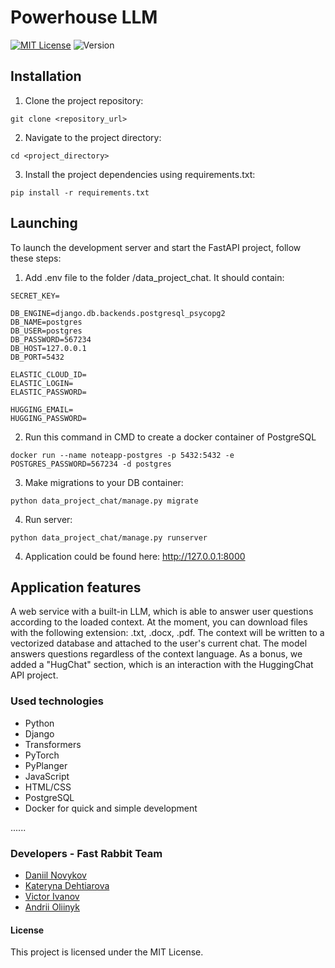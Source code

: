 # Powerhouse LLM

[![MIT License](https://img.shields.io/badge/license-MIT-green)](https://github.com/Unfeir/goit_llm/LICENSE)
![Version](https://img.shields.io/badge/version-v0.1.0-green)

## Installation
1. Clone the project repository:
```
git clone <repository_url>
```

2. Navigate to the project directory:
```
cd <project_directory>
```
3. Install the project dependencies using requirements.txt:
```
pip install -r requirements.txt

```

## Launching
To launch the development server and start the FastAPI project, follow these steps:
1. Add .env file to the folder /data_project_chat. It should contain:
```
SECRET_KEY=

DB_ENGINE=django.db.backends.postgresql_psycopg2
DB_NAME=postgres
DB_USER=postgres
DB_PASSWORD=567234
DB_HOST=127.0.0.1
DB_PORT=5432

ELASTIC_CLOUD_ID=
ELASTIC_LOGIN=
ELASTIC_PASSWORD=

HUGGING_EMAIL=
HUGGING_PASSWORD=
```
2. Run this command in CMD to create a docker container of PostgreSQL
```
docker run --name noteapp-postgres -p 5432:5432 -e POSTGRES_PASSWORD=567234 -d postgres
```
3. Make migrations to your DB container:
```
python data_project_chat/manage.py migrate
```
4. Run server:
```
python data_project_chat/manage.py runserver
```

4. Application could be found here: http://127.0.0.1:8000

## Application features

A web service with a built-in LLM, which is able to answer user questions according to the loaded context. At the moment, you can download files with the following extension: .txt, .docx, .pdf. The context will be written to a vectorized database and attached to the user's current chat. The model answers questions regardless of the context language. As a bonus, we added a "HugChat" section, which is an interaction with the HuggingChat API project.


### Used technologies
- Python 
- Django 
- Transformers
- PyTorch
- PyPlanger
- JavaScript
- HTML/CSS
- PostgreSQL
- Docker for quick and simple development

......


### Developers - Fast Rabbit Team
- [Daniil Novykov](https://github.com/NovykovDaniil)
- [Kateryna Dehtiarova](https://github.com/KetrinDG)
- [Victor Ivanov](https://github.com/VAlduinV)
- [Andrii Oliinyk](https://github.com/Andrii-Oliinyk-2726)

#### License
This project is licensed under the MIT License.
